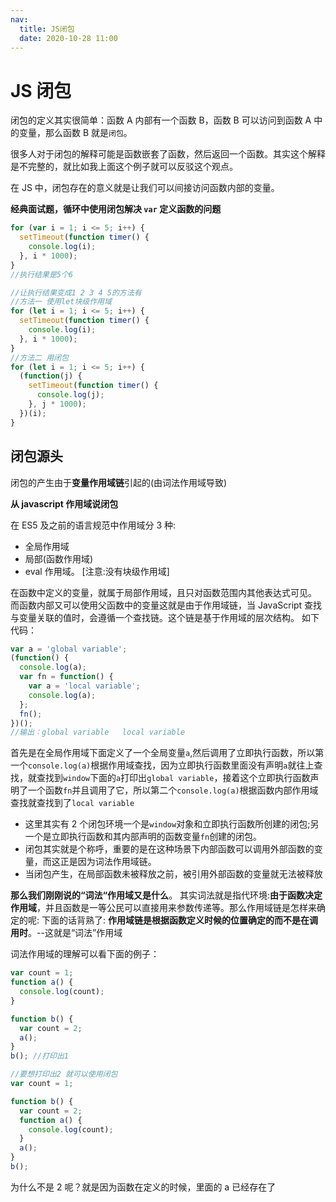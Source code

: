 ```yaml
---
nav:
  title: JS闭包
  date: 2020-10-28 11:00
---
```


# JS 闭包

闭包的定义其实很简单：函数 A 内部有一个函数 B，函数 B 可以访问到函数 A 中的变量，那么函数 B 就是`闭包`。

很多人对于闭包的解释可能是函数嵌套了函数，然后返回一个函数。其实这个解释是不完整的，就比如我上面这个例子就可以反驳这个观点。

在 JS 中，闭包存在的意义就是让我们可以间接访问函数内部的变量。

**经典面试题，循环中使用闭包解决 `var` 定义函数的问题**

```js
for (var i = 1; i <= 5; i++) {
  setTimeout(function timer() {
    console.log(i);
  }, i * 1000);
}
//执行结果是5个6

//让执行结果变成1 2 3 4 5的方法有
//方法一 使用let块级作用域
for (let i = 1; i <= 5; i++) {
  setTimeout(function timer() {
    console.log(i);
  }, i * 1000);
}
//方法二 用闭包
for (let i = 1; i <= 5; i++) {
  (function(j) {
    setTimeout(function timer() {
      console.log(j);
    }, j * 1000);
  })(i);
}
```

## 闭包源头

闭包的产生由于**变量作用域链**引起的(由词法作用域导致)

**从 javascript 作用域说闭包**

在 ES5 及之前的语言规范中作用域分 3 种:

- 全局作用域
- 局部(函数作用域)
- eval 作用域。 [注意:没有块级作用域]

在函数中定义的变量，就属于局部作用域，且只对函数范围内其他表达式可见。 而函数内部又可以使用父函数中的变量这就是由于作用域链，当 JavaScript 查找与变量关联的值时，会遵循一个查找链。这个链是基于作用域的层次结构。 如下代码：

```js
var a = 'global variable';
(function() {
  console.log(a);
  var fn = function() {
    var a = 'local variable';
    console.log(a);
  };
  fn();
})();
//输出：global variable   local variable
```

首先是在全局作用域下面定义了一个全局变量`a`,然后调用了立即执行函数，所以第一个`console.log(a)`根据作用域查找，因为立即执行函数里面没有声明`a`就往上查找，就查找到`window`下面的`a`打印出`global variable`，接着这个立即执行函数声明了一个函数`fn`并且调用了它，所以第二个`console.log(a)`根据函数内部作用域查找就查找到了`local variable`

- 这里其实有 2 个闭包环境一个是`window`对象和立即执行函数所创建的闭包;另一个是立即执行函数和其内部声明的函数变量`fn`创建的闭包。
- 闭包其实就是个称呼，重要的是在这种场景下内部函数可以调用外部函数的变量，而这正是因为词法作用域链。
- 当闭包产生，在局部函数未被释放之前，被引用外部函数的变量就无法被释放

**那么我们刚刚说的“词法“作用域又是什么**。 其实词法就是指代环境:**由于函数决定作用域**，并且函数是一等公民可以直接用来参数传递等。那么作用域链是怎样来确定的呢: 下面的话背熟了: **作用域链是根据函数定义时候的位置确定的而不是在调用时**。--这就是“词法”作用域

词法作用域的理解可以看下面的例子：

```js
var count = 1;
function a() {
  console.log(count);
}

function b() {
  var count = 2;
  a();
}
b(); //打印出1

//要想打印出2 就可以使用闭包
var count = 1;

function b() {
  var count = 2;
  function a() {
    console.log(count);
  }
  a();
}
b();
```

为什么不是 2 呢？就是因为函数在定义的时候，里面的 a 已经存在了
